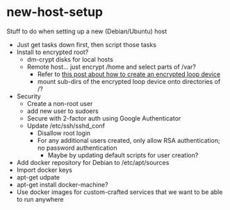 # new-host-setup
Stuff to do when setting up a new (Debian/Ubuntu) host

- Just get tasks down first, then script those tasks
- Install to encrypted root?
  - dm-crypt disks for local hosts
  - Remote host... just encrypt /home and select parts of /var?
    - Refer to [this post about how to create an encrypted loop device][1]
    - mount sub-dirs of the encrypted loop device onto directories of /?
- Security
  - Create a non-root user
  - add new user to sudoers
  - Secure with 2-factor auth using Google Authenticator
  - Update /etc/ssh/sshd_conf
    - Disallow root login
    - For any additional users created, only allow RSA authentication; no password authentication
      - Maybe by updating default scripts for user creation?
- Add docker repository for Debian to /etc/apt/sources
- Import docker keys
- apt-get udpate
- apt-get install docker-machine?
- Use docker images for custom-crafted services that we want to be able to run anywhere

[1]: https://www.digitalocean.com/community/tutorials/how-to-use-dm-crypt-to-create-an-encrypted-volume-on-an-ubuntu-vps
